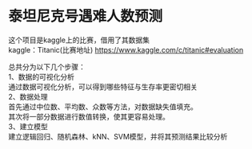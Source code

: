 # 泰坦尼克号遇难人数预测<br> 
这个项目是kaggle上的比赛，借用了其数据集<br> 
kaggle：Titanic(比赛地址) https://www.kaggle.com/c/titanic#evaluation<br> 

总共分为以下几个步骤：<br> 
1、数据的可视化分析<br> 
  通过数据可视化分析，可以得到哪些特征与生存率更密切相关<br> 
2、数据处理<br> 
  首先通过中位数、平均数、众数等方法，对数据缺失值填充。<br> 
  其次将一部分数据进行数值转换，使其更容易处理。<br> 
3、建立模型<br> 
  建立逻辑回归、随机森林、kNN、SVM模型，并将其预测结果比较分析<br> 
